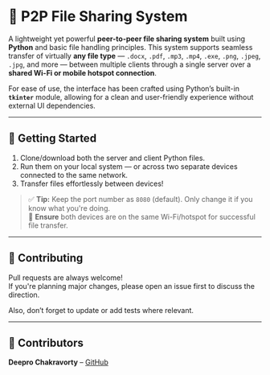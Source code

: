 # 🔁 P2P File Sharing System

A lightweight yet powerful **peer-to-peer file sharing system** built using **Python** and basic file handling principles. This system supports seamless transfer of virtually **any file type** — `.docx`, `.pdf`, `.mp3`, `.mp4`, `.exe`, `.png`, `.jpeg`, `.jpg`, and more — between multiple clients through a single server over a **shared Wi-Fi or mobile hotspot connection**.

For ease of use, the interface has been crafted using Python’s built-in **`tkinter`** module, allowing for a clean and user-friendly experience without external UI dependencies.

---

## 🚀 Getting Started

1. Clone/download both the server and client Python files.
2. Run them on your local system — or across two separate devices connected to the same network.
3. Transfer files effortlessly between devices!

> ✅ **Tip:** Keep the port number as `8080` (default). Only change it if you know what you're doing.  
> 📶 **Ensure** both devices are on the same Wi-Fi/hotspot for successful file transfer.

---

## 🤝 Contributing

Pull requests are always welcome!  
If you're planning major changes, please open an issue first to discuss the direction.

Also, don’t forget to update or add tests where relevant.

---

## 👤 Contributors

**Deepro Chakravorty** – [GitHub](https://github.com/DThePro/)
